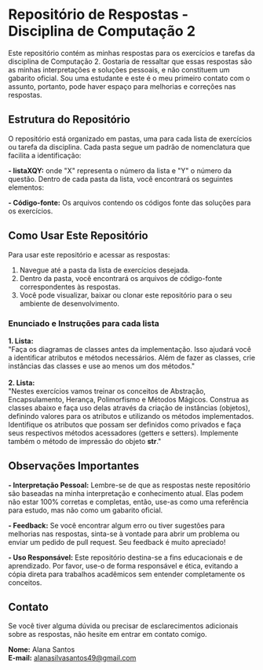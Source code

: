 # Repositório de Respostas - Disciplina de Computação 2
Este repositório contém as minhas respostas para os exercícios e tarefas da disciplina de Computação 2. Gostaria de ressaltar que essas respostas são as minhas interpretações e soluções pessoais, e não constituem um gabarito oficial. Sou uma estudante e este é o meu primeiro contato com o assunto, portanto, pode haver espaço para melhorias e correções nas respostas.

## Estrutura do Repositório
O repositório está organizado em pastas, uma para cada lista de exercícios ou tarefa da disciplina. Cada pasta segue um padrão de nomenclatura que facilita a identificação:

**- listaXQY:** onde "X" representa o número da lista e "Y" o número da questão.
Dentro de cada pasta da lista, você encontrará os seguintes elementos:

**- Código-fonte:** Os arquivos contendo os códigos fonte das soluções para os exercícios.

## Como Usar Este Repositório
Para usar este repositório e acessar as respostas:

1. Navegue até a pasta da lista de exercícios desejada.
2. Dentro da pasta, você encontrará os arquivos de código-fonte correspondentes às respostas.
3. Você pode visualizar, baixar ou clonar este repositório para o seu ambiente de desenvolvimento.

### Enunciado e Instruções para cada lista
**1. Lista:**
<br> "Faça os diagramas de classes antes da implementação. Isso ajudará você a identificar atributos e métodos necessários.
Além de fazer as classes, crie instâncias das classes e use ao menos um dos métodos." <br> <br>
**2. Lista:**
<br> "Nestes exercícios vamos treinar os conceitos de Abstração, Encapsulamento, Herança, Polimorfismo e Métodos Mágicos.
Construa as classes abaixo e faça uso delas através da criação de instâncias (objetos), definindo valores para os atributos e utilizando os métodos implementados.
Identifique os atributos que possam ser definidos como privados e faça seus respectivos métodos acessadores (getters e setters). Implemente também o método de impressão do objeto __str__."
   
## Observações Importantes
**- Interpretação Pessoal:** Lembre-se de que as respostas neste repositório são baseadas na minha interpretação e conhecimento atual. Elas podem não estar 100% corretas e completas, então, use-as como uma referência para estudo, mas não como um gabarito oficial.

**- Feedback:** Se você encontrar algum erro ou tiver sugestões para melhorias nas respostas, sinta-se à vontade para abrir um problema ou enviar um pedido de pull request. Seu feedback é muito apreciado!

**- Uso Responsável:** Este repositório destina-se a fins educacionais e de aprendizado. Por favor, use-o de forma responsável e ética, evitando a cópia direta para trabalhos acadêmicos sem entender completamente os conceitos.

## Contato
Se você tiver alguma dúvida ou precisar de esclarecimentos adicionais sobre as respostas, não hesite em entrar em contato comigo.

**Nome:** Alana Santos <br>
**E-mail:** alanasilvasantos49@gmail.com
